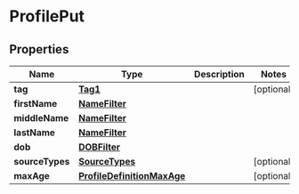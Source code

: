 

# ProfilePut


## Properties

| Name | Type | Description | Notes |
|------------ | ------------- | ------------- | -------------|
|**tag** | [**Tag1**](Tag1.md) |  |  [optional] |
|**firstName** | [**NameFilter**](NameFilter.md) |  |  |
|**middleName** | [**NameFilter**](NameFilter.md) |  |  |
|**lastName** | [**NameFilter**](NameFilter.md) |  |  |
|**dob** | [**DOBFilter**](DOBFilter.md) |  |  |
|**sourceTypes** | [**SourceTypes**](SourceTypes.md) |  |  [optional] |
|**maxAge** | [**ProfileDefinitionMaxAge**](ProfileDefinitionMaxAge.md) |  |  [optional] |



